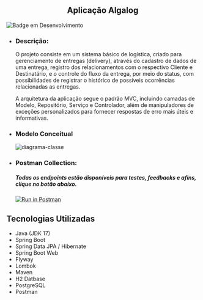 <h2 align="center"><br/> Aplicação Algalog</h2>
    
![Badge em Desenvolvimento](http://img.shields.io/static/v1?label=STATUS&message=EM%20DESENVOLVIMENTO&color=GREEN&style=for-the-badge)

  - ### Descrição:
    O projeto consiste em um sistema básico de logística, criado para gerenciamento de entregas (delivery), através do cadastro de dados de uma entrega, registro dos relacionamentos com o respectivo Cliente e Destinatário, e o controle do fluxo da entrega, por meio do status, com possibilidades de registrar o histórico de possíveis ocorrências relacionadas as entregas.

    A arquitetura da aplicação segue o padrão MVC, incluindo camadas de Modelo, Repositório, Serviço e Controlador, além de manipuladores de exceções personalizados para fornecer respostas de erro mais úteis e informativas.

  - ### Modelo Conceitual
  
    ![diagrama-classe](https://github.com/marcosrebelo97/rest-api-algalog/assets/37541973/3d19948b-57e6-4e07-8f58-8516fc9363c5)

  - ### Postman Collection:
    ##### Todas os endpoints estão disponíveis para testes, feedbacks e afins, clique no botão abaixo.
    
    [![Run in Postman](https://run.pstmn.io/button.svg)](https://gold-eclipse-442776.postman.co/collection/19986209-8171bf70-4c4d-4b15-981b-405301adc942?source=rip_markdown)

  ## Tecnologias Utilizadas
  - Java (JDK 17)
  - Spring Boot
  - Spring Data JPA / Hibernate
  - Spring Boot Web
  - Flyway
  - Lombok
  - Maven
  - H2 Datbase
  - PostgreSQL
  - Postman
